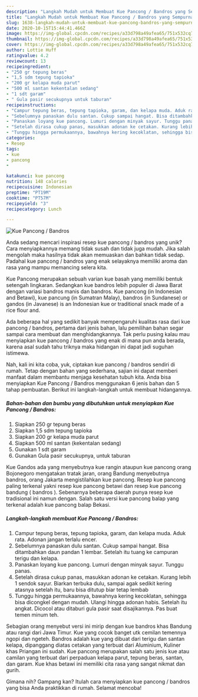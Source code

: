 ```yaml
---
description: "Langkah Mudah untuk Membuat Kue Pancong / Bandros yang Sempurna"
title: "Langkah Mudah untuk Membuat Kue Pancong / Bandros yang Sempurna"
slug: 1638-langkah-mudah-untuk-membuat-kue-pancong-bandros-yang-sempurna
date: 2020-10-15T15:44:41.466Z
image: https://img-global.cpcdn.com/recipes/a33d798a49afea65/751x532cq70/kue-pancong-bandros-foto-resep-utama.jpg
thumbnail: https://img-global.cpcdn.com/recipes/a33d798a49afea65/751x532cq70/kue-pancong-bandros-foto-resep-utama.jpg
cover: https://img-global.cpcdn.com/recipes/a33d798a49afea65/751x532cq70/kue-pancong-bandros-foto-resep-utama.jpg
author: Lottie Huff
ratingvalue: 4.2
reviewcount: 13
recipeingredient:
- "250 gr tepung beras"
- "1,5 sdm tepung tapioka"
- "200 gr kelapa muda parut"
- "500 ml santan kekentalan sedang"
- "1 sdt garam"
- " Gula pasir secukupnya untuk taburan"
recipeinstructions:
- "Campur tepung beras, tepung tapioka, garam, dan kelapa muda. Aduk rata. Adonan jangan terlalu encer."
- "Sebelumnya panaskan dulu santan. Cukup sampai hangat. Bisa ditambahkan daun pandan 1 lembar. Setelah itu tuang ke campuran terigu dan kelapa."
- "Panaskan loyang kue pancong. Lumuri dengan minyak sayur. Tunggu panas."
- "Setelah dirasa cukup panas, masukkan adonan ke cetakan. Kurang lebih 1 sendok sayur. Biarkan terbuka dulu, sampai agak sedikit kering atasnya setelah itu, baru bisa ditutup biar tetap lembab"
- "Tunggu hingga permukaannya, bawahnya kering kecoklatan, sehingga bisa dicongkel dengan mudah. Ulangi hingga adonan habis. Setelah itu angkat. Dicocol atau ditaburi gula pasir saat disajikannya. Pas buat temen minum teh."
categories:
- Resep
tags:
- kue
- pancong
- 

katakunci: kue pancong  
nutrition: 148 calories
recipecuisine: Indonesian
preptime: "PT19M"
cooktime: "PT57M"
recipeyield: "3"
recipecategory: Lunch

---
```



![Kue Pancong / Bandros](https://img-global.cpcdn.com/recipes/a33d798a49afea65/751x532cq70/kue-pancong-bandros-foto-resep-utama.jpg)

Anda sedang mencari inspirasi resep kue pancong / bandros yang unik? Cara menyiapkannya memang tidak susah dan tidak juga mudah. Jika salah mengolah maka hasilnya tidak akan memuaskan dan bahkan tidak sedap. Padahal kue pancong / bandros yang enak selayaknya memiliki aroma dan rasa yang mampu memancing selera kita.

Kue Pancong merupakan sebuah varian kue basah yang memiliki bentuk setengah lingkaran. Sedangkan kue bandros lebih populer di Jawa Barat dengan variasi bandros manis dan bandros. Kue pancong (in Indonesian and Betawi), kue pancung (in Sumatran Malay), bandros (in Sundanese) or gandos (in Javanese) is an Indonesian kue or traditional snack made of a rice flour and.

Ada beberapa hal yang sedikit banyak mempengaruhi kualitas rasa dari kue pancong / bandros, pertama dari jenis bahan, lalu pemilihan bahan segar sampai cara membuat dan menghidangkannya. Tak perlu pusing kalau mau menyiapkan kue pancong / bandros yang enak di mana pun anda berada, karena asal sudah tahu triknya maka hidangan ini dapat jadi suguhan istimewa.


Nah, kali ini kita coba, yuk, ciptakan kue pancong / bandros sendiri di rumah. Tetap dengan bahan yang sederhana, sajian ini dapat memberi manfaat dalam membantu menjaga kesehatan tubuh kita. Anda bisa menyiapkan Kue Pancong / Bandros menggunakan 6 jenis bahan dan 5 tahap pembuatan. Berikut ini langkah-langkah untuk membuat hidangannya.

<!--inarticleads1-->

##### Bahan-bahan dan bumbu yang dibutuhkan untuk menyiapkan Kue Pancong / Bandros:

1. Siapkan 250 gr tepung beras
1. Siapkan 1,5 sdm tepung tapioka
1. Siapkan 200 gr kelapa muda parut
1. Siapkan 500 ml santan (kekentalan sedang)
1. Gunakan 1 sdt garam
1. Gunakan  Gula pasir secukupnya, untuk taburan


Kue Gandos ada yang menyebutnya kue rangin ataupun kue pancong orang Bojonegoro mengatakan tratak jaran, orang Bandung menyebutnya bandros, orang Jakarta mengistilahkan kue pancong. Resep kue pancong paling terkenal yakni resep kue pancong betawi dan resep kue pancong bandung ( bandros ). Sebenarnya beberapa daerah punya resep kue tradisional ini namun dengan. Salah satu versi kue pancong balap yang terkenal adalah kue pancong balap Bekasi. 

<!--inarticleads2-->

##### Langkah-langkah membuat Kue Pancong / Bandros:

1. Campur tepung beras, tepung tapioka, garam, dan kelapa muda. Aduk rata. Adonan jangan terlalu encer.
1. Sebelumnya panaskan dulu santan. Cukup sampai hangat. Bisa ditambahkan daun pandan 1 lembar. Setelah itu tuang ke campuran terigu dan kelapa.
1. Panaskan loyang kue pancong. Lumuri dengan minyak sayur. Tunggu panas.
1. Setelah dirasa cukup panas, masukkan adonan ke cetakan. Kurang lebih 1 sendok sayur. Biarkan terbuka dulu, sampai agak sedikit kering atasnya setelah itu, baru bisa ditutup biar tetap lembab
1. Tunggu hingga permukaannya, bawahnya kering kecoklatan, sehingga bisa dicongkel dengan mudah. Ulangi hingga adonan habis. Setelah itu angkat. Dicocol atau ditaburi gula pasir saat disajikannya. Pas buat temen minum teh.


Sebagian orang menyebut versi ini mirip dengan kue bandros khas Bandung atau rangi dari Jawa Timur. Kue yang cocok banget utk cemilan temennya ngopi dan ngeteh. Bandros adalah kue yang dibuat dari terigu dan santan kelapa, dipanggang diatas cetakan yang terbuat dari Aluminium, Kuliner khas Priangan ini sudah. Kue pancong merupakan salah satu jenis kue atau camilan yang terbuat dari perpaduan kelapa parut, tepung beras, santan, dan garam. Kue khas betawi ini memiliki cita rasa yang sangat nikmat dan gurih. 

Gimana nih? Gampang kan? Itulah cara menyiapkan kue pancong / bandros yang bisa Anda praktikkan di rumah. Selamat mencoba!
